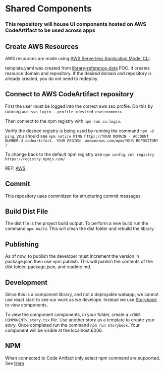 # Shared Components

### This repository will house UI components hosted on AWS CodeArtifact to be used across apps

## Create AWS Resources

AWS resources are made using [AWS Serverless Application Model CLI](https://aws.amazon.com/serverless/sam/).

template.yaml was created from [library-reference-data](https://github.com/Smart-Warehousing/library-reference-data/tree/swat-281-testing#library-reference-data) POC. It creates resource domain and repository. If the desired domain and repository is already created, you do not need to redeploy.

## Connect to AWS CodeArtifact repository

First the user must be logged into the correct aws sso profile. Do this by running `aws sso login --profile <desired environment>`.

Then connect to the npm registry with `npm run co:login`.

Verify the desired registry is being used by running the command `npm -d ping`.
you should see `npm notice PING https://YOUR DOMAIN - ACCOUNT NUMBER.d.codeartifact. YOUR REGION .amazonaws.com/npm/YOUR REPOSITORY /`

To change back to the default npm registry use `npm config set registry https://registry.npmjs.com/`

REF: [AWS](https://docs.aws.amazon.com/codeartifact/latest/ug/npm-auth.html)

## Commit

This repository uses commitizen for structuring commit messages.

## Build Dist File

The dist file is the project build output. To perform a new build run the command `npm build`.
This will clean the dist folder and rebuild the library.

## Publishing

As of now, to publish the developer must increment the version in package.json then use npm publish. This will publish the contents of the dist folder, package.json, and readme.md.

## Development

Since this is a component library, and not a deployable webapp, we cannot use react start to see our work as we develope. Instead we use [Storybook ](https://storybook.js.org/) to view components.

To view the component components, in your folder, create a `<YOUR COMPONENT>.story.tsx` file. Use another story as a template to create your story. Once completed run the command `npm run storybook`. Your component will be visible at the localhost:6006.

## NPM

When connected to Code Artifact only select npm command are supported. See [Here](https://docs.aws.amazon.com/codeartifact/latest/ug/npm-commands.html)
